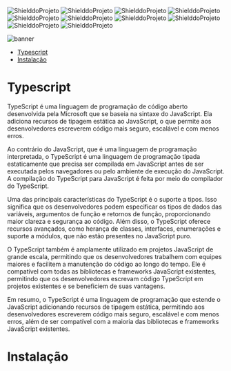 <!-- PARA ESCOLHER AS CORES DAS LINGUAGENS USAR O SITE https://brandcolors.net/ -->
![ShielddoProjeto](https://img.shields.io/badge/Repo-Typescript-0099e5.svg?style=for-the-badge)
![ShielddoProjeto](https://img.shields.io/badge/Versão-1.0.0-e9ebec.svg?style=for-the-badge)
![ShielddoProjeto](https://img.shields.io/badge/Linguagem-Typescript-0099e5.svg?style=for-the-badge)
![ShielddoProjeto](https://img.shields.io/github/repo-size/adrianoleitedasilva/typescript?style=for-the-badge)
![ShielddoProjeto](https://img.shields.io/tokei/lines/github/adrianoleitedasilva/typescript?style=for-the-badge)
![ShielddoProjeto](https://img.shields.io/github/directory-file-count/adrianoleitedasilva/typescript?style=for-the-badge)
![ShielddoProjeto](https://img.shields.io/github/stars/adrianoleitedasilva/typescript?style=for-the-badge) 
![ShielddoProjeto](https://img.shields.io/github/forks/adrianoleitedasilva/typescript?style=for-the-badge)
![ShielddoProjeto](https://img.shields.io/github/issues-pr/adrianoleitedasilva/typescript?style=for-the-badge)
![ShielddoProjeto](https://img.shields.io/github/last-commit/adrianoleitedasilva/typescript?style=for-the-badge)

<!-- Envie a imagem por meio de uma ISSUE e cole o link aqui nessa linha abaixo -->
![banner](https://user-images.githubusercontent.com/6373438/200974459-c1325f0f-5b63-4796-913e-778136518b84.jpg)

- [Typescript](#typescript)
- [Instalação](#instalação)
  
# Typescript

TypeScript é uma linguagem de programação de código aberto desenvolvida pela Microsoft que se baseia na sintaxe do JavaScript. Ela adiciona recursos de tipagem estática ao JavaScript, o que permite aos desenvolvedores escreverem código mais seguro, escalável e com menos erros.

Ao contrário do JavaScript, que é uma linguagem de programação interpretada, o TypeScript é uma linguagem de programação tipada estaticamente que precisa ser compilada em JavaScript antes de ser executada pelos navegadores ou pelo ambiente de execução do JavaScript. A compilação do TypeScript para JavaScript é feita por meio do compilador do TypeScript.

Uma das principais características do TypeScript é o suporte a tipos. Isso significa que os desenvolvedores podem especificar os tipos de dados das variáveis, argumentos de função e retornos de função, proporcionando maior clareza e segurança ao código. Além disso, o TypeScript oferece recursos avançados, como herança de classes, interfaces, enumerações e suporte a módulos, que não estão presentes no JavaScript puro.

O TypeScript também é amplamente utilizado em projetos JavaScript de grande escala, permitindo que os desenvolvedores trabalhem com equipes maiores e facilitem a manutenção do código ao longo do tempo. Ele é compatível com todas as bibliotecas e frameworks JavaScript existentes, permitindo que os desenvolvedores escrevam código TypeScript em projetos existentes e se beneficiem de suas vantagens.

Em resumo, o TypeScript é uma linguagem de programação que estende o JavaScript adicionando recursos de tipagem estática, permitindo aos desenvolvedores escreverem código mais seguro, escalável e com menos erros, além de ser compatível com a maioria das bibliotecas e frameworks JavaScript existentes.

# Instalação